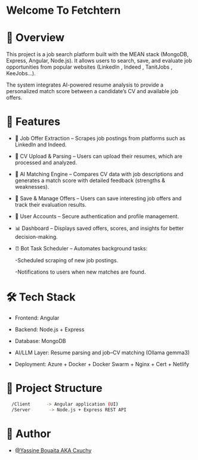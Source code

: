 
# Welcome To Fetchtern
# 📌 Overview

This project is a job search platform built with the MEAN stack (MongoDB, Express, Angular, Node.js).
It allows users to search, save, and evaluate job opportunities from popular websites (LinkedIn , Indeed , TanitJobs , KeeJobs...). 

The system integrates AI-powered resume analysis to provide a personalized match score between a candidate’s CV and available job offers.

# 🚀 Features

- 🔎 Job Offer Extraction – Scrapes job postings from platforms such as LinkedIn and Indeed.

- 📂 CV Upload & Parsing – Users can upload their resumes, which are processed and analyzed.

- 🤖 AI Matching Engine – Compares CV data with job descriptions and generates a match score with detailed feedback (strengths & weaknesses).

- 💾 Save & Manage Offers – Users can save interesting job offers and track their evaluation results.

- 👤 User Accounts – Secure authentication and profile management.

- 📊 Dashboard – Displays saved offers, scores, and insights for better decision-making.

- ⏰ Bot Task Scheduler – Automates background tasks:

    -Scheduled scraping of new job postings.
    
    -Notifications to users when new matches are found.

# 🛠️ Tech Stack

- Frontend: Angular

- Backend: Node.js + Express

- Database: MongoDB

- AI/LLM Layer: Resume parsing and job–CV matching (Ollama gemma3)

- Deployment: Azure + Docker + Docker Swarm + Nginx + Cert + Netlify 


# 📂 Project Structure

```bash
  /Client      -> Angular application (UI)
  /Server       -> Node.js + Express REST API
```


# 👤 Author

- [@Yassine Bouaita AKA Cxuchy ](https://www.linkedin.com/in/bouaita-yassine-a7230323a/)

    

